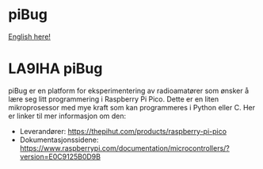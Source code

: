 # piBug
<a href="https://github.com/LA9IHA/piBug/edit/main/READMEen.md">English here!</a>
<h1>LA9IHA piBug</h1>
piBug er en platform for eksperimentering av radioamatører som ønsker å lære seg litt programmering i Raspberry Pi Pico. Dette er en liten mikroprosessor med mye kraft som kan programmeres i Python eller C. Her er linker til mer informasjon om den:

- Leverandører: https://thepihut.com/products/raspberry-pi-pico
- Dokumentasjonssidene: https://www.raspberrypi.com/documentation/microcontrollers/?version=E0C9125B0D9B 

